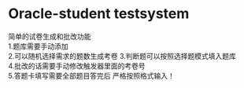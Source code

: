 # Oracle-student testsystem  
简单的试卷生成和批改功能  
1.题库需要手动添加  
2.可以随机选择需求的题数生成考卷
3.判断题可以按照选择题模式填入题库  
4.批改的话需要手动修改触发器里面的考卷号  
5.答题卡填写需要全部题目答完后 严格按照格式输入！  
